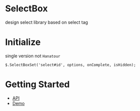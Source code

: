 SelectBox
==========
design select library based on select tag

# Initialize
single version not `Hanatour`
```
$.SelectBoxSet('select#id', options, onComplete, isHidden);
```
# Getting Started
* [API](http://ddoeng.dothome.co.kr/framework/wddo/out/module-Hanatour_components_selectbox.html)
* [Demo](http://ddoeng.dothome.co.kr/framework/wddo/out/tutorial-Hanatour.components.selectbox.html)
